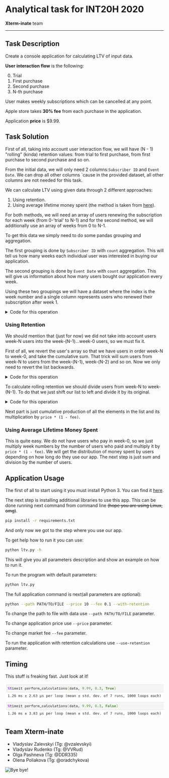 # Analytical task for INT20H 2020

**Xterm-inate** team

---

## Task Description

Create a console application for calculating LTV of input data.

**User interaction flow** is the following:

0. Trial
1. First purchase
2. Second purchase
3. N-th purchase

User makes weekly subscriptions which can be cancelled at any point. 

Apple store takes **30% fee** from each purchase in the application.

Application **price** is $9.99.

## Task Solution

First of all, taking into account user interaction flow, we will have (N - 1) "rolling" (kinda) retention values: from trial to first purchase, from first purchase to second purchase and so on.

From the initial data, we will only need  2 columns:`Subscriber ID` and `Event Date`. We can drop all other columns \`cause in the provided dataset, all other columns are not needed for this task.

We can calculate LTV using given data through 2 different approaches:

1. Using retention.
2. Using average lifetime money spent (the method is taken from [here](https://www.thebalancesmb.com/how-to-calculate-the-lifetime-value-of-a-customer-4173824)).

For both methods, we will need an array of users renewing the subscription for each week (from 0-'trial' to N-1) and for the second method, we will additionally use an array of weeks from 0 to N-1.

To get this data we simply need to do some pandas grouping and aggregation.

The first grouping is done by `Subscriber ID` with `count` aggregation. This will tell us how many weeks each individual user was interested in buying our application.

The second grouping is done by `Event Date` with `count` aggregation. This will give us information about how many users bought our application every week.

Using these two groupings we will have a dataset where the index is the week number and a single column represents users who renewed their subscription after week 1.

<details><summary>Code for this operation</summary>

Thank you for opening this spoiler. I thought it will never be opened. Groupings stuff is here.

```python
data = (data
        .groupby(by="Subscriber ID").count()
        .reset_index()
        .groupby(by="Event Date").count()
        .sort_index()
        )["Subscriber ID"]
weeks, user_counts = data.index.values - 1, data.values
```

</details>

### Using Retention

We should mention that (just for now) we did not take into account users week-N users into the week-(N-1)...week-0 users, so we must fix it.

First of all, we revert the user's array so that we have users in order week-N to week-0, and take the cumulative sum. That trick will sum users from week-N to users from the week-(N-1), week-(N-2) and so on. Now we only need to revert the list backwards.

<details><summary>Code for this operation</summary>

Hey, you are back! Nice to meet you... Again. We are counting users by weeks here, come to see it.

```python
users = user_counts[::-1].cumsum()[::-1]
```

</details>

To calculate rolling retention we should divide users from week-N to week-(N-1). To do that we just shift our list to left and divide it by its original.

<details><summary>Code for this operation</summary>

Wow, you opened it. Very impressive. Just simple shift and division code here. ~~Why I have created a spoiler for it?~~

```python
users[1:] / users[0:-1]
```

</details>

Next part is just cumulative production of all the elements in the list and its multiplication by `price * (1 - fee)`.

### Using Average Lifetime Money Spent

This is quite easy. We do not have users who pay in week-0, so we just multiply week numbers by the number of users who paid and multiply it by `price * (1 - fee)`. We will get the distribution of money spent by users depending on how long do they use our app. The next step is just sum and division by the number of users.

## Application Usage

The first of all to start using it you must install Python 3. You can find it [here](https://www.python.org/downloads/).

The next step is installing additional libraries to use this app. This can be done running next command from command line ~~(hope you are using Linux, omg)~~.

```bash
pip install -r requirements.txt
```

And only now we got to the step where you use our app.

To get help how to run it you can use:

```bash
python ltv.py -h
```

This will give you all parameters description and show an example on how to run it.

To run the program with default parameters:

```bash
python ltv.py
```

The full application command is next(all parameters are optional):

```bash
python --path PATH/TO/FILE --price 10 --fee 0.1 --with-retention
```

To change the path to file with data use `--path PATH/TO/FILE` parameter.

To change application price use `--price` parameter.

To change market fee `--fee` parameter.

To run the application with retention calculations use `--use-retention` parameter.

## Timing

This stuff is freaking fast. Just look at it!

![Here must be all the time stuff but it is lost. Come back later, please.](./static/timing.png)

## Team Xterm-inate

- Vladyslav Zalevskyi (Tg: @vzalevskyi)
- Vladyslav Rudenko (Tg: @VVRud)
- Olga Pashneva (Tg: @DDR335)
- Olena Poliakova (Tg: @oradchykova)

![Bye bye!](https://media.giphy.com/media/1xucXbDnMIYkU/giphy.gif)
